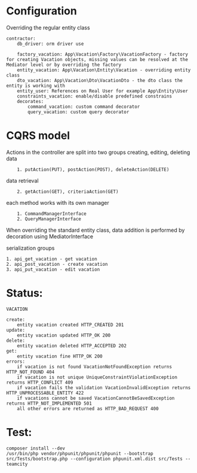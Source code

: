# Configuration

Overriding the regular entity class

    contractor:
        db_driver: orm driver use

        factory_vacation: App\Vacation\Factory\VacationFactory - factory for creating Vacation objects, missing values can be resolved at the Mediator level or by overriding the factory
        entity_vacation: App\Vacation\Entity\Vacation - overriding entity class
        dto_vacation: App\Vacation\Dto\VacationDto - the dto class the entity is working with
        entity_user: References on Real User for example App\Entity\User
        constraints_vacation: enable/disable predefined constrains
        decorates:
            command_vacation: custom command decorator
            query_vacation: custom query decorator

# CQRS model

Actions in the controller are split into two groups
creating, editing, deleting data

        1. putAction(PUT), postAction(POST), deleteAction(DELETE)

data retrieval

        2. getAction(GET), criteriaAction(GET)

each method works with its own manager

        1. CommandManagerInterface
        2. QueryManagerInterface

When overriding the standard entity class, data addition is performed by decoration using MediatorInterface

serialization groups

    1. api_get_vacation - get vacation
    2. api_post_vacation - create vacation
    3. api_put_vacation - edit vacation

# Status:

    VACATION
    
    create:
        entity vacation created HTTP_CREATED 201
    update:
        entity vacation updated HTTP_OK 200
    delete:
        entity vacation deleted HTTP_ACCEPTED 202
    get:
        entity vacation fine HTTP_OK 200
    errors:
        if vacation is not found VacationNotFoundException returns HTTP_NOT_FOUND 404
        if vacation is not unique UniqueConstraintViolationException returns HTTP_CONFLICT 409
        if vacation fails the validation VacationInvalidException returns HTTP_UNPROCESSABLE_ENTITY 422
        if vacations cannot be saved VacationCannotBeSavedException returns HTTP_NOT_IMPLEMENTED 501
        all other errors are returned as HTTP_BAD_REQUEST 400

# Test:

    composer install --dev
    /usr/bin/php vendor/phpunit/phpunit/phpunit --bootstrap src/Tests/bootstrap.php --configuration phpunit.xml.dist src/Tests --teamcity



